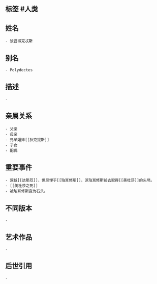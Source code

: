 ## 标签  #人类
## 姓名
	- 波吕得克忒斯
## 别名
	- Polydectes
## 描述
	-
## 亲属关系
	- 父亲
	- 母亲
	- 兄弟姐妹[[狄克提斯]]
	- 子女
	- 配偶
## 重要事件
	- 觊觎[[达那厄]]，但忌惮于[[珀耳修斯]]，派珀耳修斯前去取得[[美杜莎]]的头颅。
	- [[美杜莎之死]]
	- 被珀耳修斯变为石头。
## 不同版本
	-
## 艺术作品
	-
## 后世引用
	-
